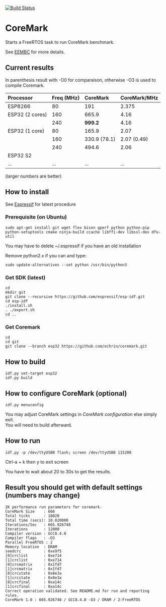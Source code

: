 [![Build Status](https://travis-ci.com/ochrin/coremark.svg?branch=master)](https://travis-ci.com/ochrin/coremark)

# CoreMark
Starts a FreeRTOS task to run CoreMark benchmark.

See [EEMBC](https://github.com/eembc/coremark) for more details.

## Current results
In parenthesis result with -O0 for comparaison, otherwise -O3 is used to compile Coremark.

| Processor       | Freq (MHz) | CoreMark     | CoreMark/MHz |
| :-------------- | :--------- | :----------- | ------------ |
| ESP8266         | 80         | 191          | 2.375        |
| ESP32 (2 cores) | 160        | 665.9        | 4.16         |
|                 | 240        | **999.2**    | 4.16         |
| ESP32 (1 core)  | 80         | 165.9        | 2.07         |
|                 | 160        | 330.9 (78.1) | 2.07 (0.49)  |
|                 | 240        | 494.6        | 2.06         |
| ESP32 S2        |            |              |              |
| ...             | ...        | ...          | ...          |

(larger numbers are better)

## How to install
See [Espressif](https://docs.espressif.com/projects/esp-idf/en/v4.0/get-started/index.html#installation-step-by-step) for latest procedure

### Prerequisite (on Ubuntu)
```
sudo apt-get install git wget flex bison gperf python python-pip python-setuptools cmake ninja-build ccache libffi-dev libssl-dev dfu-util
```
You may have to delete ~/.espressif if you have an old installation

Remove python2.x if you can and type:

```
sudo update-alternatives --set python /usr/bin/python3
```

### Get SDK (latest)
```
cd
mkdir git
git clone --recursive https://github.com/espressif/esp-idf.git
cd esp-idf
./install.sh
. ./export.sh
cd ..
```

### Get Coremark
```
cd 
cd git
git clone --branch esp32 https://github.com/ochrin/coremark.git 
```

## How to build
```
idf.py set-target esp32
idf.py build
```
## How to configure CoreMark (optional)
```
idf.py menuconfig
```
You may adjust CoreMark settings in _CoreMark configuration_ else simply exit.  
You will need to build afterward.

## How to run
```
idf.py -p /dev/ttyUSB0 flash; screen /dev/ttyUSB0 115200
```
Ctrl-a + k then y to exit screen

You have to wait about 20 to 30s to get the results.

## Result you should get with default settings (numbers may change)
```
2K performance run parameters for coremark.
CoreMark Size    : 666
Total ticks      : 18020
Total time (secs): 18.020000
Iterations/Sec   : 665.926748
Iterations       : 12000
Compiler version : GCC8.4.0
Compiler flags   : -O3
Parallel FreeRTOS : 2
Memory location  : DRAM
seedcrc          : 0xe9f5
[0]crclist       : 0xe714
[1]crclist       : 0xe714
[0]crcmatrix     : 0x1fd7
[1]crcmatrix     : 0x1fd7
[0]crcstate      : 0x8e3a
[1]crcstate      : 0x8e3a
[0]crcfinal      : 0xa14c
[1]crcfinal      : 0xa14c
Correct operation validated. See README.md for run and reporting rules.
CoreMark 1.0 : 665.926748 / GCC8.4.0 -O3 / DRAM / 2:FreeRTOS
```
